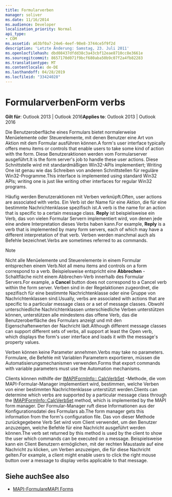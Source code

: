 ```yaml
---
title: Formularverben
manager: soliver
ms.date: 11/16/2014
ms.audience: Developer
localization_priority: Normal
api_type:
- COM
ms.assetid: a63bf0a7-24e6-4eef-98e8-3744ce5f9f2d
description: 'Letzte Änderung: Samstag, 23. Juli 2011'
ms.openlocfilehash: dbd08437dfdd38c3a43cbf12eae8710cc8e3661e
ms.sourcegitcommit: 8657170d071f9bcf680aba50b9c07f2a4fb82283
ms.translationtype: MT
ms.contentlocale: de-DE
ms.lasthandoff: 04/28/2019
ms.locfileid: "33424028"
---
```

# <a name="form-verbs"></a><span data-ttu-id="c83fc-103">Formularverben</span><span class="sxs-lookup"><span data-stu-id="c83fc-103">Form verbs</span></span>

<span data-ttu-id="c83fc-104">**Gilt für**: Outlook 2013 | Outlook 2016</span><span class="sxs-lookup"><span data-stu-id="c83fc-104">**Applies to**: Outlook 2013 | Outlook 2016</span></span> 
  
<span data-ttu-id="c83fc-105">Die Benutzeroberfläche eines Formulars bietet normalerweise Menüelemente oder Steuerelemente, mit denen Benutzer eine Art von Aktion mit dem Formular ausführen können.</span><span class="sxs-lookup"><span data-stu-id="c83fc-105">A form's user interface typically offers menu items or controls that enable users to take some kind of action with the form.</span></span> <span data-ttu-id="c83fc-106">Diese Benutzeraktionen werden vom Formularserver ausgeführt.</span><span class="sxs-lookup"><span data-stu-id="c83fc-106">It is the form server's job to handle these user actions.</span></span> <span data-ttu-id="c83fc-107">Diese Schnittstelle wird mit standardmäßigen Win32-APIs implementiert; Writing One ist genau wie das Schreiben von anderen Schnittstellen für reguläre Win32-Programme.</span><span class="sxs-lookup"><span data-stu-id="c83fc-107">This interface is implemented using standard Win32 APIs; writing one is just like writing other interfaces for regular Win32 programs.</span></span>
  
<span data-ttu-id="c83fc-108">Häufig werden Benutzeraktionen mit Verben verknüpft.</span><span class="sxs-lookup"><span data-stu-id="c83fc-108">Often, user actions are associated with verbs.</span></span> <span data-ttu-id="c83fc-109">Ein Verb ist der Name für eine Aktion, die für eine bestimmte Nachrichtenklasse spezifisch ist.</span><span class="sxs-lookup"><span data-stu-id="c83fc-109">A verb is the name for an action that is specific to a certain message class.</span></span> <span data-ttu-id="c83fc-110">**Reply** ist beispielsweise ein Verb, das von vielen Formular Servern implementiert wird, von denen jede eine andere Interpretation dieses Verbs haben kann.</span><span class="sxs-lookup"><span data-stu-id="c83fc-110">For example, **Reply** is a verb that is implemented by many form servers, each of which may have a different interpretation of that verb.</span></span> <span data-ttu-id="c83fc-111">Verben werden manchmal auch als Befehle bezeichnet.</span><span class="sxs-lookup"><span data-stu-id="c83fc-111">Verbs are sometimes referred to as commands.</span></span> 
  
> [!NOTE]
> <span data-ttu-id="c83fc-112">Nicht alle Menüelemente und Steuerelemente in einem Formular entsprechen einem Verb.</span><span class="sxs-lookup"><span data-stu-id="c83fc-112">Not all menu items and controls on a form correspond to a verb.</span></span> <span data-ttu-id="c83fc-113">Beispielsweise entspricht eine **Abbrechen** -Schaltfläche nicht einem Abbrechen-Verb innerhalb des Formular Servers.</span><span class="sxs-lookup"><span data-stu-id="c83fc-113">For example, a **Cancel** button does not correspond to a Cancel verb within the form server.</span></span> <span data-ttu-id="c83fc-114">Verben sind in der Regelaktionen zugeordnet, die spezifisch für eine bestimmte Nachrichtenklasse oder eine Gruppe von Nachrichtenklassen sind.</span><span class="sxs-lookup"><span data-stu-id="c83fc-114">Usually, verbs are associated with actions that are specific to a particular message class or a set of message classes.</span></span> <span data-ttu-id="c83fc-115">Obwohl unterschiedliche Nachrichtenklassen unterschiedliche Verben unterstützen können, unterstützen alle mindestens das offene Verb, das die Benutzeroberfläche des Formulars anzeigt und mit den Eigenschaftenwerten der Nachricht lädt.</span><span class="sxs-lookup"><span data-stu-id="c83fc-115">Although different message classes can support different sets of verbs, all support at least the Open verb, which displays the form's user interface and loads it with the message's property values.</span></span> 
  
<span data-ttu-id="c83fc-116">Verben können keine Parameter annehmen.</span><span class="sxs-lookup"><span data-stu-id="c83fc-116">Verbs may take no parameters.</span></span> <span data-ttu-id="c83fc-117">Formulare, die Befehle mit Variablen Parametern exportieren, müssen die Automatisierungsmechanismen verwenden.</span><span class="sxs-lookup"><span data-stu-id="c83fc-117">Forms that export commands with variable parameters must use the Automation mechanisms.</span></span>
  
<span data-ttu-id="c83fc-118">Clients können mithilfe der [IMAPIFormInfo:: CalcVerbSet](imapiforminfo-calcverbset.md) -Methode, die vom MAPI-Formular-Manager implementiert wird, bestimmen, welche Verben von einer bestimmten Nachrichtenklasse unterstützt werden.</span><span class="sxs-lookup"><span data-stu-id="c83fc-118">Clients can determine which verbs are supported by a particular message class through the [IMAPIFormInfo::CalcVerbSet](imapiforminfo-calcverbset.md) method, which is implemented by the MAPI form manager.</span></span> <span data-ttu-id="c83fc-119">Der Formular-Manager ruft diese Informationen aus der Konfigurationsdatei des Formulars ab.</span><span class="sxs-lookup"><span data-stu-id="c83fc-119">The form manager gets this information from the form's configuration file.</span></span> <span data-ttu-id="c83fc-120">Das von dieser Methode zurückgegebene Verb Set wird vom Client verwendet, um den Benutzer anzuzeigen, welche Befehle für eine Nachricht ausgeführt werden können.</span><span class="sxs-lookup"><span data-stu-id="c83fc-120">The verb set returned by this method is used by the client to show the user which commands can be executed on a message.</span></span> <span data-ttu-id="c83fc-121">Beispielsweise kann ein Client Benutzern ermöglichen, mit der rechten Maustaste auf eine Nachricht zu klicken, um Verben anzuzeigen, die für diese Nachricht gelten.</span><span class="sxs-lookup"><span data-stu-id="c83fc-121">For example, a client might enable users to click the right mouse button over a message to display verbs applicable to that message.</span></span> 
  
## <a name="see-also"></a><span data-ttu-id="c83fc-122">Siehe auch</span><span class="sxs-lookup"><span data-stu-id="c83fc-122">See also</span></span>

- [<span data-ttu-id="c83fc-123">MAPI-Formulare</span><span class="sxs-lookup"><span data-stu-id="c83fc-123">MAPI Forms</span></span>](mapi-forms.md)

